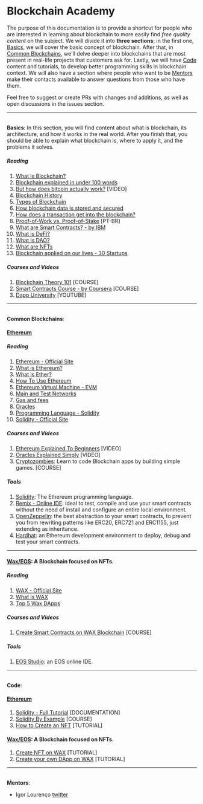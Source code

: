 
# Blockchain Academy

The purpose of this documentation is to provide a shortcut for people who are interested in learning about blockchain to more easily find _free quality content_ on the subject. We will divide it into **three sections**; in the first one, [Basics](#basics), we will cover the basic concept of blockchain. After that, in [Common Blockchains](#common-blockchains), we'll delve deeper into blockchains that are most present in real-life projects that customers ask for. Lastly, we will have [Code](#code) content and tutorials, to develop better programming skills in blockchain context. We will also have a section where people who want to be [Mentors](#mentors) make their contacts available to answer questions from those who have them.    

Feel free to suggest or create PRs with changes and additions, as well as open discussions in the issues section.

---
<a id="basics"></a>     
**Basics**: In this section, you will find content about what is blockchain, its architecture, and how it works in the real world. After you finish that, you should be able to explain what blockchain is, where to apply it, and the problems it solves.     
##### Reading
1. [What is Blockchain?](https://www.investopedia.com/terms/b/blockchain.asp)
2. [Blockchain explained in under 100 words](https://www2.deloitte.com/ch/en/pages/strategy-operations/articles/blockchain-explained.html)
3. [But how does bitcoin actually work?](https://www.youtube.com/watch?v=bBC-nXj3Ng4&ab_channel=3Blue1Brown) [VIDEO]
4. [Blockchain History](https://en.wikipedia.org/wiki/Blockchain#History)
5. [Types of Blockchain](https://en.wikipedia.org/wiki/Blockchain#Types)
6. [How blockchain data is stored and secured](https://www.euromoney.com/learning/blockchain-explained/how-blockchain-data-is-stored-and-secured)
7. [How does a transaction get into the blockchain?](https://www.euromoney.com/learning/blockchain-explained/how-transactions-get-into-the-blockchain)
8. [Proof-of-Work vs. Proof-of-Stake](https://medium.com/swissborg/proof-of-work-vs-proof-of-stake-translated-by-hashiva-pedro-lima-c136e3b5faaa) [PT-BR]
9. [What are Smart Contracts? - by IBM](https://www.ibm.com/topics/smart-contracts)
10. [What is DeFi?](https://forkast.news/explainer-decentralized-finance-defi-guide/)
11. [What is DAO?](https://coinmarketcap.com/alexandria/article/what-is-a-dao)
12. [What are NFTs](https://www.forbes.com/advisor/investing/nft-non-fungible-token/)
13. [Blockchain applied on our lives - 30 Startups](https://builtin.com/blockchain/blockchain-applications)

##### Courses and Videos
1. [Blockchain Theory 101](https://www.udemy.com/course/blockchain-theory-101/) [COURSE]
2. [Smart Contracts Course - by Coursera](https://www.coursera.org/learn/smarter-contracts) [COURSE]
3. [Dapp University](https://www.youtube.com/channel/UCY0xL8V6NzzFcwzHCgB8orQ) [YOUTUBE]


---
<a id="common-blockchains"></a>     
**Common Blockchains**: 
#### [Ethereum](https://ethereum.org/)
##### Reading
1. [Ethereum - Official Site](https://ethereum.org/)
2. [What is Ethereum?](https://www.investopedia.com/terms/e/ethereum.asp)
3. [What is Ether?](https://ethereum.org/en/eth/)
4. [How To Use Ethereum](https://www.coindesk.com/learn/ethereum-101/how-to-use-ethereum)
5. [Ethereum Virtual Machine - EVM](https://ethereum.org/en/developers/docs/evm/)
6. [Main and Test Networks](https://ethereum.org/en/developers/docs/networks/)
7. [Gas and fees](https://ethereum.org/en/developers/docs/gas/)
8. [Oracles](https://ethereum.org/en/developers/docs/oracles/)
9. [Programming Language - Solidity](https://docs.soliditylang.org/en/v0.8.6/)
10. [Solidity - Official Site](https://docs.soliditylang.org/en/v0.8.6/)


##### Courses and Videos
1. [Ethereum Explained To Beginners](https://www.youtube.com/watch?v=jxLkbJozKbY&ab_channel=99Bitcoins) [VIDEO]
2. [Oracles Explained Simply](https://www.youtube.com/watch?v=m64dLRjJ9Bs&ab_channel=Hashoshi) [VIDEO]
3. [Cryptozombies](https://cryptozombies.io/): Learn to code Blockchain apps by building simple games. [COURSE]


##### Tools
1. [Solidity](https://docs.soliditylang.org/en/v0.8.6/): The Ethereum programming language.
2. [Remix - Online IDE](https://remix.ethereum.org/): ideal to test, compile and use your smart contracts without the need of install and configure an entire local environment.
3. [OpenZeppelin](https://openzeppelin.com/): the best abstraction to your smart contracts, to prevent you from rewriting patterns like ERC20, ERC721 and ERC1155, just extending as inheritance.
4. [Hardhat](https://hardhat.org/): an Ethereum development environment to deploy, debug and test your smart contracts.
---


#### [Wax/EOS](https://on.wax.io/wax-io/): A Blockchain focused on NFTs.
##### Reading
1. [WAX - Official Site](https://on.wax.io/wax-io/)
2. [What is WAX](https://academy.ivanontech.com/blog/exploring-the-worldwide-asset-exchange-wax)
3. [Top 5 Wax DApps](https://www.youtube.com/watch?v=3EvVwhg8OEg&ab_channel=LiteLiger)

##### Courses and Videos
1. [Create Smart Contracts on WAX Blockchain](https://tetacourse.com/development/892-create-a-smart-contract-on-wax-blockchain-including-nft-rng.html) [COURSE]


##### Tools
1. [EOS Studio](https://app.eosstudio.io/): an EOS online IDE.


---
<a id="code"></a>     
**Code**:
#### [Ethereum](https://ethereum.org/)
1. [Solidity - Full Tutorial](https://www.tutorialspoint.com/solidity/index.htm) [DOCUMENTATION]
2. [Solidity By Example](https://solidity-by-example.org/) [COURSE]
3. [How to Create an NFT](https://docs.alchemy.com/alchemy/tutorials/how-to-create-an-nft/) [TUTORIAL]


#### [Wax/EOS](https://on.wax.io/wax-io/): A Blockchain focused on NFTs.
1. [Create NFT on WAX](https://developer.wax.io/dapps/create-non-fungible-tokens-nfts/) [TUTORIAL]
2. [Create your own DApp on WAX](https://developer.wax.io/dapps/deploy-your-dapp-on-wax/) [TUTORIAL]


---
<a id="mentors"></a>     
**Mentors**: 
* Igor Lourenço [twitter](https://twitter.com/_igorlourenco)
